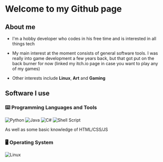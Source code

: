 # Welcome to my Github page

## About me

- I'm a hobby developer who codes in his free time and is interested in all things tech
- My main interest at the moment consists of general software tools. I was really into game development a few years back, but that got put on the back burner for now (linked my itch.io page in case you want to play any of my games)

- Other interests include **Linux**, **Art** and **Gaming**

## Software I use

### ⌨️ Programming Languages and Tools


![Python](https://img.shields.io/badge/python-3670A0?style=for-the-badge&logo=python&logoColor=ffdd54)
![Java](https://img.shields.io/badge/java-%23ED8B00.svg?style=for-the-badge&logo=openjdk&logoColor=white)
![C#](https://img.shields.io/badge/c%23-%23239120.svg?style=for-the-badge&logo=csharp&logoColor=white)
![Shell Script](https://img.shields.io/badge/shell_script-%23121011.svg?style=for-the-badge&logo=gnu-bash&logoColor=white)

As well as some basic knowledge of HTML/CSS/JS

### 🖥️ Operating System

![Linux](https://img.shields.io/badge/Linux-FCC624?style=for-the-badge&logo=linux&logoColor=black)
